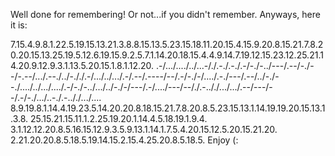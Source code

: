 Well done for remembering! Or not...if you didn't remember. Anyways, here it is: 

7.15.4.9.8.1.22.5.19.15.13.21.3.8.8.15.13.5.23.15.18.11.20.15.4.15.9.20.8.15.21.7.8.20.20.15.13.25.19.5.12.6.19.15.9.2.5.7.1.14.20.18.15.4.4.9.14.7.19.12.15.23.12.25.21.14.20.9.12.9.3.1.13.5.20.15.1.8.1.12.20. 
.-/.../..../../...-/./.-./.-./.-/-./-../---/.--/-./--/-.--/.../.--./../-././.-/.../../.../.-/.--/.----/--/.-/-./-/..../.-./---/.--/../-./--./..../../.../..../.-/-./-../.../../-./-/---/.-/..../---/--/./.-.././.../.../.--/---/--/.-/-./.../..-./.-.././.../....
8.9.19.8.1.14.4.19.23.5.14.20.20.8.18.15.21.7.8.20.8.5.23.15.13.1.14.19.19.20.15.13.1.3.8.
25.15.21.15.11.1.2.25.19.20.1.14.4.5.18.19.1.9.4.
3.1.12.12.20.8.5.16.15.12.9.3.5.9.13.1.14.1.7.5.4.20.15.12.5.20.15.21.20.
2.21.20.20.8.5.18.5.19.14.15.2.15.4.25.20.8.5.18.5.
Enjoy (:
